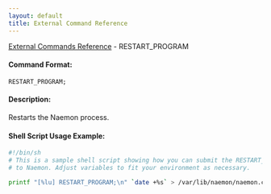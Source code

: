 ```yaml
---
layout: default
title: External Command Reference
---
```


<!--
************************************************
* AUTO GENERATED PAGE - USE ./update SCRIPT
************************************************
-->

<span class="glyphicon glyphicon-arrow-up"></span><a href="index.html"> External Commands Reference</a> - RESTART_PROGRAM<br>

#### Command Format:

`RESTART_PROGRAM;`

#### Description:

Restarts the Naemon process.

#### Shell Script Usage Example:

```sh
#!/bin/sh
# This is a sample shell script showing how you can submit the RESTART_PROGRAM command
# to Naemon. Adjust variables to fit your environment as necessary.

printf "[%lu] RESTART_PROGRAM;\n" `date +%s` > /var/lib/naemon/naemon.cmd
```

